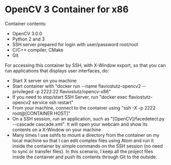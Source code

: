 # OpenCV 3 Container for x86

Container contents:
  * OpenCV 3.0.0
  * Python 2 and 3
  * SSH server prepared for login with user/password root/root
  * C/C++ compiler, CMake
  * Git

For accessing this container by SSH, with X-Window export, so that you can run applications that displays user interfaces, do:
  * Start X server on you machine
  * Start container with "docker run --name flaviostutz-opencv2 --privileged -p 2222:22 flaviostutz/opencv-x86"
  * If you need to stop/start SSH Server, run "docker exec flaviostutz-opencv2 service ssh restart"
  * From your machine, connect to the container using "ssh -X -p 2222 root@[CONTAINER HOST]"
  * On a SSH session, run an application, such as "[OpenCV]/facedetect.py --cascade cascade.xml". It will open your webcam and show its contents on a X-Window on your machine
  * Many times I use sshfs to mount a directory from the container on my local machine so that I can edit complex files using Atom and run it inside the container by simple commands on the SSH session (no need to sync or transfer files). In this scenario, I keep all the project files inside the container and push its contents through Git to the outside.
